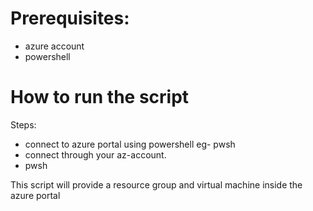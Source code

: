 # Prerequisites:
* azure account
* powershell

# How to run the script 
 Steps:
 * connect to azure portal using powershell eg- pwsh
 * connect through your az-account.
 * pwsh

 This script will provide a resource group and virtual machine inside the azure portal
 

